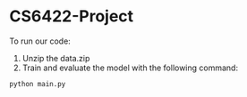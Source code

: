 # CS6422-Project
To run our code:

1. Unzip the data.zip
2. Train and evaluate the model with the following command:
```
python main.py
```
